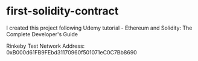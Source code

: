 # first-solidity-contract
I created this project following Udemy tutorial - Ethereum and Solidity: The Complete Developer's Guide

Rinkeby Test Network Address: 0xB000d61FB9FEbd31170960f501071eC0C7Bb8690

